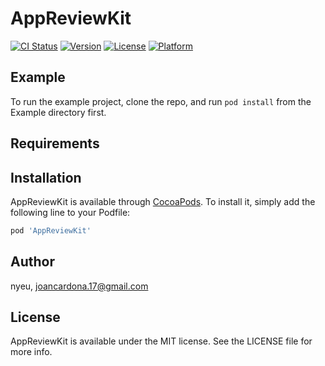 # AppReviewKit

[![CI Status](https://img.shields.io/travis/nyeu/AppReviewKit.svg?style=flat)](https://travis-ci.org/nyeu/AppReviewKit)
[![Version](https://img.shields.io/cocoapods/v/AppReviewKit.svg?style=flat)](https://cocoapods.org/pods/AppReviewKit)
[![License](https://img.shields.io/cocoapods/l/AppReviewKit.svg?style=flat)](https://cocoapods.org/pods/AppReviewKit)
[![Platform](https://img.shields.io/cocoapods/p/AppReviewKit.svg?style=flat)](https://cocoapods.org/pods/AppReviewKit)

## Example

To run the example project, clone the repo, and run `pod install` from the Example directory first.

## Requirements

## Installation

AppReviewKit is available through [CocoaPods](https://cocoapods.org). To install
it, simply add the following line to your Podfile:

```ruby
pod 'AppReviewKit'
```

## Author

nyeu, joancardona.17@gmail.com

## License

AppReviewKit is available under the MIT license. See the LICENSE file for more info.
